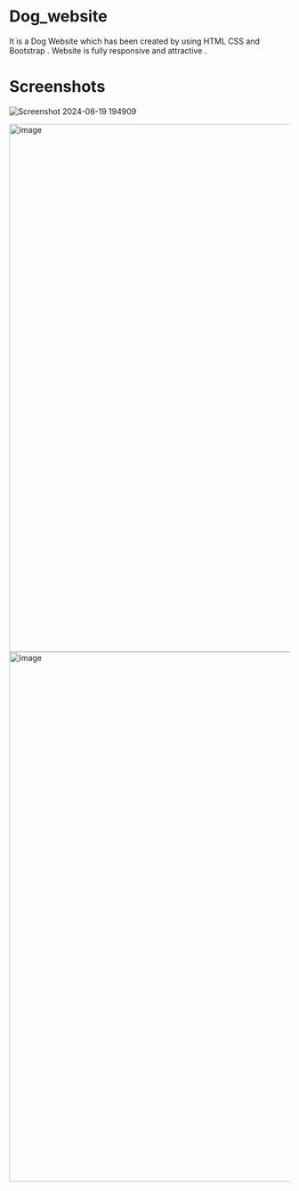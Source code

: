# Dog_website
It is  a Dog Website which has been created by using HTML CSS and Bootstrap . Website is fully responsive and attractive .

# Screenshots

![Screenshot 2024-08-19 194909](https://github.com/user-attachments/assets/0537d24a-e3b9-4857-9b3d-2bd2e29c2dc6)

<img width="947" alt="image" src="https://github.com/user-attachments/assets/adf629b7-a346-49f0-a09e-fa5c08f03121">

<img width="950" alt="image" src="https://github.com/user-attachments/assets/bb6d448d-5352-44ed-b8a4-5995fd9c421b">


